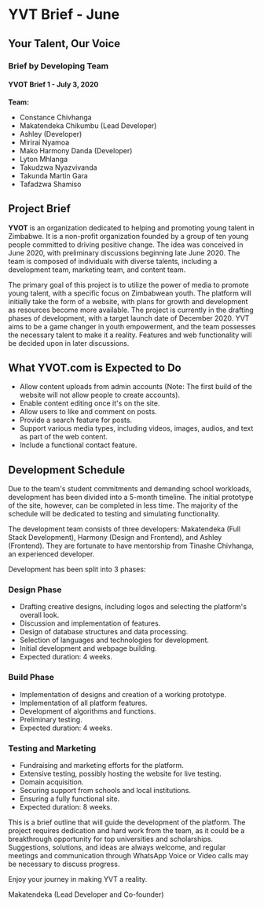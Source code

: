 # YVT Brief - June

## Your Talent, Our Voice

### Brief by Developing Team

#### YVOT Brief 1 - July 3, 2020

**Team:**
- Constance Chivhanga
- Makatendeka Chikumbu (Lead Developer)
- Ashley (Developer)
- Mirirai Nyamoa
- Mako Harmony Danda (Developer)
- Lyton Mhlanga
- Takudzwa Nyazvivanda
- Takunda Martin Gara
- Tafadzwa Shamiso

## Project Brief

**YVOT** is an organization dedicated to helping and promoting young talent in Zimbabwe. It is a non-profit organization founded by a group of ten young people committed to driving positive change. The idea was conceived in June 2020, with preliminary discussions beginning late June 2020. The team is composed of individuals with diverse talents, including a development team, marketing team, and content team.

The primary goal of this project is to utilize the power of media to promote young talent, with a specific focus on Zimbabwean youth. The platform will initially take the form of a website, with plans for growth and development as resources become more available. The project is currently in the drafting phases of development, with a target launch date of December 2020. YVT aims to be a game changer in youth empowerment, and the team possesses the necessary talent to make it a reality. Features and web functionality will be decided upon in later discussions.

## What YVOT.com is Expected to Do

- Allow content uploads from admin accounts (Note: The first build of the website will not allow people to create accounts).
- Enable content editing once it's on the site.
- Allow users to like and comment on posts.
- Provide a search feature for posts.
- Support various media types, including videos, images, audios, and text as part of the web content.
- Include a functional contact feature.

## Development Schedule

Due to the team's student commitments and demanding school workloads, development has been divided into a 5-month timeline. The initial prototype of the site, however, can be completed in less time. The majority of the schedule will be dedicated to testing and simulating functionality.

The development team consists of three developers: Makatendeka (Full Stack Development), Harmony (Design and Frontend), and Ashley (Frontend). They are fortunate to have mentorship from Tinashe Chivhanga, an experienced developer.

Development has been split into 3 phases:

### Design Phase

- Drafting creative designs, including logos and selecting the platform's overall look.
- Discussion and implementation of features.
- Design of database structures and data processing.
- Selection of languages and technologies for development.
- Initial development and webpage building.
- Expected duration: 4 weeks.

### Build Phase

- Implementation of designs and creation of a working prototype.
- Implementation of all platform features.
- Development of algorithms and functions.
- Preliminary testing.
- Expected duration: 4 weeks.

### Testing and Marketing

- Fundraising and marketing efforts for the platform.
- Extensive testing, possibly hosting the website for live testing.
- Domain acquisition.
- Securing support from schools and local institutions.
- Ensuring a fully functional site.
- Expected duration: 8 weeks.

This is a brief outline that will guide the development of the platform. The project requires dedication and hard work from the team, as it could be a breakthrough opportunity for top universities and scholarships. Suggestions, solutions, and ideas are always welcome, and regular meetings and communication through WhatsApp Voice or Video calls may be necessary to discuss progress.

Enjoy your journey in making YVT a reality.

Makatendeka (Lead Developer and Co-founder)
